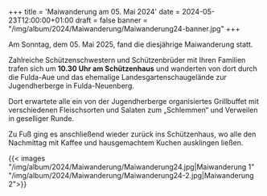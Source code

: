 +++
title = 'Maiwanderung am 05. Mai 2024'
date = 2024-05-23T12:00:00+01:00
draft = false
banner = "/img/album/2024/Maiwanderung/Maiwanderung24-banner.jpg"
+++

Am Sonntag, dem 05. Mai 2025, fand die diesjährige Maiwanderung statt.

Zahlreiche Schützenschwestern und Schützenbrüder mit Ihren Familien trafen sich um __10.30 Uhr am Schützenhaus__ und wanderten von dort durch die Fulda-Aue und das ehemalige Landesgartenschaugelände zur Jugendherberge in Fulda-Neuenberg.

Dort erwartete alle ein von der Jugendherberge organisiertes Grillbuffet mit verschiedenen Fleischsorten und Salaten zum „Schlemmen“ und Verweilen in geselliger Runde.

Zu Fuß ging es anschließend wieder zurück ins Schützenhaus, wo alle den Nachmittag mit Kaffee und hausgemachtem Kuchen ausklingen ließen.

{{< images "/img/album/2024/Maiwanderung/Maiwanderung24.jpg|Maiwanderung 1" "/img/album/2024/Maiwanderung/Maiwanderung24-2.jpg|Maiwanderung 2">}}
